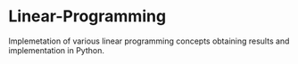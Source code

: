 # Linear-Programming
Implemetation of various linear programming concepts obtaining results and implementation in Python.
